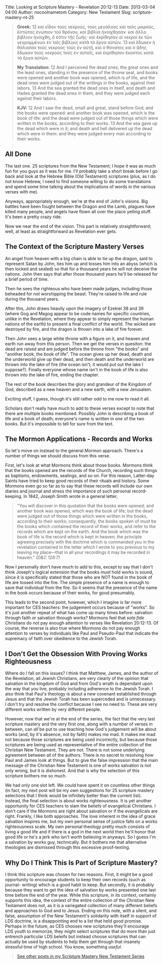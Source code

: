 Title: Looking at Scripture Mastery - Revelation 20:12-13
Date: 2013-03-04 04:00
Author: nocoolnametom
Category: New Testament
Slug: scripture-mastery-nt-25

>  **Greek:**
>  <span>12</span> καὶ εἶδον τοὺς νεκρούς, τοὺς μεγάλους καὶ τοὺς
>  μικρούς, ἑστῶτας ἐνώπιον τοῦ θρόνου, καὶ βιβλία ἠνοίχθησαν· καὶ
>  ἄλλο βιβλίον ἠνοίχθη, ὅ ἐστιν τῆς ζωῆς· καὶ ἐκρίθησαν οἱ νεκροὶ ἐκ
>  τῶν γεγραμμένων ἐν τοῖς βιβλίοις κατὰ τὰ ἔργα αὐτῶν.
>  <span>13</span> καὶ ἔδωκεν ἡ θάλασσα τοὺς νεκροὺς τοὺς ἐν αὐτῇ,
>  καὶ ὁ θάνατος καὶ ὁ ᾅδης ἔδωκαν τοὺς νεκροὺς τοὺς ἐν αὐτοῖς, καὶ
>  ἐκρίθησαν ἕκαστος κατὰ τὰ ἔργα αὐτῶν.
>
>  **My Translation:**
>  <span>12</span> And I perceived the dead ones, the great
>  ones and the least ones, standing in the presence of the
>  throne seat, and books were opened and another book was
>  opened, which is of life, and the dead ones were judged
>  out of the writings in the books, against their labors.
>  <span>13</span> And the sea granted the dead ones in
>  itself, and death and Hades granted the dead ones in
>  them, and they were judged each against their labors.
>
>  **KJV:**
>  <span>12</span> And I saw the dead, small and great, stand before
>  God; and the books were opened: and another book was opened, which
>  is the book of life: and the dead were judged out of those things
>  which were written in the books, according to their works.
>  <span>13</span> And the sea gave up the dead which were in it; and
>  death and hell delivered up the dead which were in them: and they
>  were judged every man according to their works.

All Done
--------

The last one. 25 scriptures from the New Testament; I hope it was as
much fun for you guys as it was for me. I'll probably take a short break before
I go back and look at the Hebrew Bible (Old Testament) scriptures (plus, as I do
not know Hebrew, I need to find someone willing to do some translations and
spend some time talking about the implications of words in the various verses with
me).

Anyways, appropriately enough, we're at the end of John's visions. Big
battles have been fought between the Dragon and the Lamb, plagues have killed
many people, and angels have flown all over the place yelling stuff. It's
been a pretty crazy ride.

Now we near the end of the vision. This part is relatively
straightforward; well, at least as straightforward as Revelation ever gets.

The Context of the Scripture Mastery Verses
-------------------------------------------

An angel from heaven with a big chain is able to tie up the dragon, said
to represent Satan by John, ties him up and tosses him into an abyss
(which is then locked and sealed) so that for a thousand years he will not deceive the
nations. John then says that after those thousand years he'll be released for a
brief period of time.

Then he sees the righteous who have been made judges, including those
beheaded for not worshipping the beast. They're raised to life and rule during
the thousand years.

After this, John draws heavily upon the imagery of Ezekiel 38 and 39
(where Gog and Magog appear to be code names for specific countries, unlike in
the Revelation, where they appear to simply represent the human nations of
the earth) to present a final conflict of the world. The wicked are
destroyed by fire, and the dragon is thrown into a lake of fire forever.

Then John sees a large white throne with a figure on it, and heaven and
earth run away from this person. Then we get the verses in quesiton: the dead
are raised and are judged before the throne from "the books" and "another
book, the book of life". The ocean gives up her dead, death and the underworld
give up their dead, and then death and the underworld are thrown into the lake
of fire (the ocean isn't; it would put out the lake I suppose?). Finally
everyone whose name isn't in the book of life is also thrown into the lake of fire,
ending the chapter.

The rest of the book describes the glory and grandeur of the Kingdom of
God, described as a new heaven and a new earth, with a new Jerusalem.

Exciting stuff, I guess, though it's still rather odd to me now to read
it all.

Scholars don't really have much to add to these verses except to note
that there are multiple books mentioned. Possibly John is describing a book of
life and a book of death; everyone's name is written in one of the two books. But
it's impossible to tell for sure from the text.

The Mormon Applications - Records and Works
-------------------------------------------

So let's move on instead to the general Mormon approach. There's a
number of things we should discuss from this verse.

First, let's look at what Mormons think about those books. Mormons think
that the books opened are the records of the Church, recording such things
as baptisms, endowments, sealings, and so on. For this reason, Latter-day
Saints have tried to keep good records of their rituals and history. Some
Mormons even go so far as to say that these records will include our own diaries and
journal and stress the importance of such personal record-keeping. In 1842,
Joseph Smith wrote in a general letter,

>  "You will discover in this quotation that the books were opened; and another
>  book was opened, which was the book of life; but the dead were judged out of
>  those things which were written in the books, according to their works;
>  consequently, the books spoken of must be the books which contained the
>  record of their works, and refer to the records which are kept on the earth.
>  And the book which was the book of life is the record which is kept in
>  heaven; the principle agreeing precisely with the doctrine which is commanded
>  you in the revelation contained in the letter which I wrote to you previous
>  to my leaving my place—that in all your recordings it may be recorded in
>  heaven." *(D&C 128:7)*

Now I personally don't have much to add to this, except to say that I
don't think Joseph's logical extension that the books *must* hold works is
sound, since it is specifically stated that those who are NOT found in the
book of life are tossed into the fire. The simple presence of a name is enough to
save that individual from the fire. So it seems that the presence of the name in
the book occurs because of their works, for good presumably.

This leads to the second point, however, which I imagine is far more
important for CES teachers: the judgement occurs because of "works". So it's just
another repeat of what has come up many times before: salvation through faith
or salvation through works? Mormons feel that *sola fide* Christians do
not pay enough attention to verses like Revelation 20:12-13. Of course, the
reverse is also true where Mormons do not pay enough attention to verses by
individuals like Paul and Pseudo-Paul that indicate the supremacy of faith over
obedience to the Jewish Torah.

I Don't Get the Obsession With Proving Works Righteousness
----------------------------------------------------------

Where do I fall on this issues? I think that Matthew, James, and the
author of the Revelation, all Jewish Christians, are very clearly of the opinion
that salvation in the kingdom of God and from God's wrath is dependant upon
the way that you live, probably including adherence to the Jewish Torah. I also
think that Paul's theology is about a new covenant established through Jesus
and that the Jewish Torah has been superceded and is unnecessary. I don't try
and resolve the conflict because I see no need to. These are very different works
written by very different people.

However, now that we're at the end of the series, the fact that the very
last scripture mastery and the very first one, along with a number of verses
in between, can *all* be put to use teaching how God's judgement will be
about works (and, by it's absence, not by faith) makes me mad. It makes me
mad not because those scriptures are being used incorrectly, but because
those scriptures are being used as representative of the entire collection of
the Christian New Testament. They are not. There is not some underlying
agreement between all of the authors. There is no secret to resolving how Paul
and James look at things. But to give the false impression that the main message
of the Christian New Testament is one of works salvation is not only wrong,
but it is dishonest. And that is why the selection of this scripture bothers me
so much.

We had only one slot left. We could have spent it on countless other
things (in fact, my next post will be my *own* suggestions for 25 scripture
mastery selections that I think would be infinitely better than the current
list). Instead, the final selection is about works righteousness. It is yet
another opportunity for CES teachers to slam the beliefs of evangelical
Christians. I don't care if the Mormons are right about salvation or if the
evangelicals are right. Frankly, I like both approaches. The love inherent in the idea
of grace salvation inspires me, but my own personal sense of justice falls on a
works righteousness scale. My own personal theology pretty much consists of
living a good life and if there is a god in the next world then he'll honor that
good life or he's a jerk who isn't worth believing in anyways. So I guess
I'm a salvation by works guy, technically. But it bothers me that
alternative theologies are dismissed through this excessive proof-texting.

Why Do I Think This Is Part of Scripture Mastery?
-------------------------------------------------

I think this scripture was chosen for two reasons. First, it might be a
good opportunity to encourage students to keep their own records (such as
journal- writing) which is a good habit to keep. But secondly, it is probably
because they want to get the idea of salvation by works presented one last time
before the end of the year. While this scripture, in its context, certainly
supports this idea, the context of the entire collection of the Christian New
Testament does not, as it is a variegated collection of many different beliefs
and approaches to God and to Jesus. Ending on this note, with a silent, and
false, assumption of the New Testament's solidarity with itself in support of
LDS doctrine, is a disappointing end to a list that held good promise.
Perhaps in the future, as CES chooses new scriptures they'll encourage LDS youth
to memorize, they might select scriptures that do more than just entrench
particular LDS beleifs but instead choose scriptures that can actually
be used by students to help them get through that insanely stressful time of
high school. You know, something *useful*.

> [See other posts in my Scripture Mastery New Testament Series][]

  [See other posts in my Scripture Mastery New Testament Series]: /scripture-mastery-new-testament/ "Scripture Mastery: New Testament"
